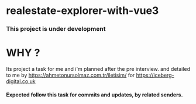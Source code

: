 # realestate-explorer-with-vue3
### This project is under development

# WHY ?
Its project a task for me and i'm planned after the pre interview.
and detailed to me by https://ahmetonursolmaz.com.tr/iletisim/ for https://iceberg-digital.co.uk

#### Expected follow this task for commits and updates, by related senders.
